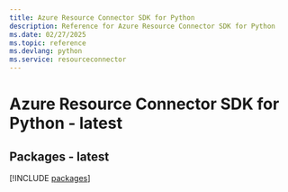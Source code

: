 ```yaml
---
title: Azure Resource Connector SDK for Python
description: Reference for Azure Resource Connector SDK for Python
ms.date: 02/27/2025
ms.topic: reference
ms.devlang: python
ms.service: resourceconnector
---
```

# Azure Resource Connector SDK for Python - latest
## Packages - latest
[!INCLUDE [packages](resource-connector-index.md)]